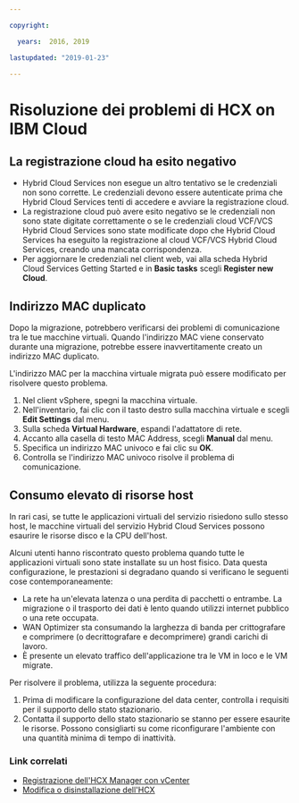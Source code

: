 ```yaml
---

copyright:

  years:  2016, 2019

lastupdated: "2019-01-23"

---
```

# Risoluzione dei problemi di HCX on IBM Cloud

## La registrazione cloud ha esito negativo

* Hybrid Cloud Services non esegue un altro tentativo se le credenziali non sono corrette. Le credenziali devono essere autenticate prima che Hybrid Cloud Services tenti di accedere e avviare la registrazione cloud.
* La registrazione cloud può avere esito negativo se le credenziali non sono state digitate correttamente o se le credenziali cloud VCF/VCS Hybrid Cloud Services sono state modificate dopo che Hybrid Cloud Services ha eseguito la registrazione al cloud VCF/VCS Hybrid Cloud Services, creando una mancata corrispondenza.
* Per aggiornare le credenziali nel client web, vai alla scheda Hybrid Cloud Services Getting Started e in **Basic tasks** scegli **Register new Cloud**.

## Indirizzo MAC duplicato

Dopo la migrazione, potrebbero verificarsi dei problemi di comunicazione tra le tue macchine virtuali. Quando l'indirizzo MAC viene conservato durante una migrazione, potrebbe essere inavvertitamente creato un indirizzo MAC duplicato.

L'indirizzo MAC per la macchina virtuale migrata può essere modificato per risolvere questo problema.

1. Nel client vSphere, spegni la macchina virtuale.
2. Nell'inventario, fai clic con il tasto destro sulla macchina virtuale e scegli **Edit Settings** dal menu.
3. Sulla scheda **Virtual Hardware**, espandi l'adattatore di rete.
4. Accanto alla casella di testo MAC Address, scegli **Manual** dal menu.
5. Specifica un indirizzo MAC univoco e fai clic su **OK**.
6. Controlla se l'indirizzo MAC univoco risolve il problema di comunicazione.

## Consumo elevato di risorse host

In rari casi, se tutte le applicazioni virtuali del servizio risiedono sullo stesso host, le macchine virtuali del servizio Hybrid Cloud Services possono esaurire le risorse disco e la CPU dell'host.

Alcuni utenti hanno riscontrato questo problema quando tutte le applicazioni virtuali sono state installate su un host fisico. Data questa configurazione, le prestazioni si degradano quando si verificano le seguenti cose contemporaneamente:
* La rete ha un'elevata latenza o una perdita di pacchetti o entrambe. La migrazione o il trasporto dei dati è lento quando utilizzi internet pubblico o una rete occupata.
* WAN Optimizer sta consumando la larghezza di banda per crittografare e comprimere (o decrittografare e decomprimere) grandi carichi di lavoro.
* È presente un elevato traffico dell'applicazione tra le VM in loco e le VM migrate.

Per risolvere il problema, utilizza la seguente procedura:

1. Prima di modificare la configurazione del data center, controlla i requisiti per il supporto dello stato stazionario.
2. Contatta il supporto dello stato stazionario se stanno per essere esaurite le risorse. Possono consigliarti su come riconfigurare l'ambiente con una quantità minima di tempo di inattività.

### Link correlati

* [Registrazione dell'HCX Manager con vCenter](/docs/services/vmwaresolutions/archiref/hcx-archi/hcx-archi-reg-vcenter.html)
* [Modifica o disinstallazione dell'HCX](/docs/services/vmwaresolutions/archiref/hcx-archi/hcx-archi-mod-uninstall.html)
